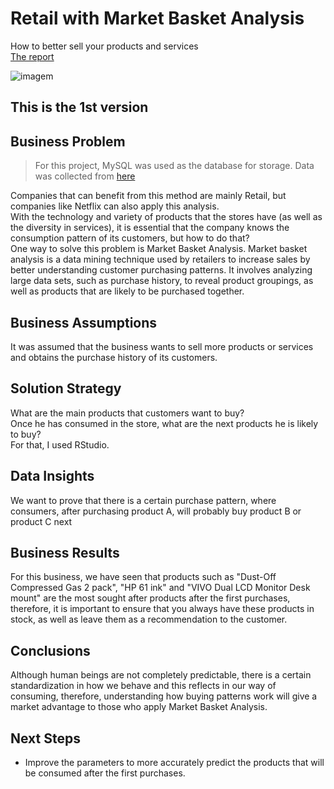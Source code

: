 # Retail with Market Basket Analysis
How to better sell your products and services<br>
[The report](https://github.com/Caio-Felice-Cunha/MarketBasketAnalysis/blob/main/Market-Basket-Analysis-Report.pdf)

![imagem](https://user-images.githubusercontent.com/111542025/226082263-2a7f3a81-22ae-4ec2-86f9-940b1dd6639a.jpeg)

## This is the 1st version

## Business Problem
> For this project, MySQL was used as the database for storage. Data was collected from [here](https://cran.r-project.org/web/packages/arules/index.html)

Companies that can benefit from this method are mainly Retail, but companies like Netflix can also apply this analysis. <br>
With the technology and variety of products that the stores have (as well as the diversity in services), it is essential that the company knows the consumption pattern of its customers, but how to do that?<br>
One way to solve this problem is Market Basket Analysis. Market basket analysis is a data mining technique used by retailers to increase sales by better understanding customer purchasing patterns. It involves analyzing large data sets, such as purchase history, to reveal product groupings, as well as products that are likely to be purchased together.

## Business Assumptions
It was assumed that the business wants to sell more products or services and obtains the purchase history of its customers.

## Solution Strategy
What are the main products that customers want to buy?<br>
Once he has consumed in the store, what are the next products he is likely to buy? <br>
For that, I used RStudio.

## Data Insights
We want to prove that there is a certain purchase pattern, where consumers, after purchasing product A, will probably buy product B or product C next

## Business Results
For this business, we have seen that products such as "Dust-Off Compressed Gas 2 pack", "HP 61 ink" and "VIVO Dual LCD Monitor Desk mount" are the most sought after products after the first purchases, therefore, it is important to ensure that you always have these products in stock, as well as leave them as a recommendation to the customer.

## Conclusions
Although human beings are not completely predictable, there is a certain standardization in how we behave and this reflects in our way of consuming, therefore, understanding how buying patterns work will give a market advantage to those who apply Market Basket Analysis.

## Next Steps
* Improve the parameters to more accurately predict the products that will be consumed after the first purchases.

